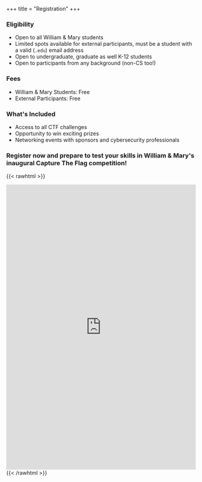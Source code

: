 +++
title = "Registration"
+++

### Eligibility

- Open to all William & Mary students
- Limited spots available for external participants, must be a student with a valid (`.edu`) email address
- Open to undergraduate, graduate as well K-12 students
- Open to participants from any background (non-CS too!)

### Fees

- William & Mary Students: Free
- External Participants: Free

### What's Included

- Access to all CTF challenges
- Opportunity to win exciting prizes
- Networking events with sponsors and cybersecurity professionals

### Register now and prepare to test your skills in William & Mary's inaugural Capture The Flag competition!


{{< rawhtml >}}
<style>
.responsive-iframe-container {
    background-color: #292a2d;
    position: relative;
    padding-bottom: 150%;  /* Adjust based on your form's height */
    height: 0;
}

.responsive-iframe-container iframe {
    position: absolute;
    top: 0;
    left: 0;
    width: 100%;
    height: 100%;
    overflow: hidden;
}
</style>
<div class="responsive-iframe-container">
<iframe src="https://docs.google.com/forms/d/e/1FAIpQLSeKsZvFVAShB-BP2Lf1goWUY5z0_x79wd5Mc8R822wj7xUuKA/viewform?embedded=true" frameborder="0" marginheight="0" marginwidth="0">Loading…</iframe>
</div>
{{< /rawhtml >}}